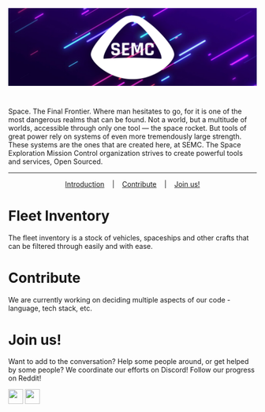<img src="https://raw.githubusercontent.com/Space-Exploration-Mission-Control/assets/master/logo/SEMC%20Logo%20Wide.png"/>

<h1 id="introduction"></h1>
Space. The Final Frontier. Where man hesitates to go, for it is one of the most dangerous realms that can be found. Not a world, but a multitude of worlds, accessible through only one tool — the space rocket. But tools of great power rely on systems of even more tremendously large strength. These systems are the ones that are created here, at SEMC. The Space Exploration Mission Control organization strives to create powerful tools and services, Open Sourced. 
<hr/>
<p align="center">
  <a href="#introduction">Introduction</a>
  &nbsp;&nbsp;&nbsp;|&nbsp;&nbsp;&nbsp;
  <a href="#contribute">Contribute</a>
  &nbsp;&nbsp;&nbsp;|&nbsp;&nbsp;&nbsp;
  <a href="#join-us">Join us!</a>
</p>

# Fleet Inventory
The fleet inventory is a stock of vehicles, spaceships and other crafts that can be filtered through easily and with ease. 


# Contribute
We are currently working on deciding multiple aspects of our code - language, tech stack, etc. 

# Join us!
Want to add to the conversation? Help some people around, or get helped by some people? We coordinate our efforts on Discord! Follow our progress on Reddit!

<a href="https://discord.gg/xZ85yy5" align="center"><img height="30" width="30" src="https://external-content.duckduckgo.com/iu/?u=https%3A%2F%2Fmaxcdn.icons8.com%2FShare%2Ficon%2FLogos%2Fdiscord_logo1600.png&f=1&nofb=1"/></a>
<a href="https://reddit.com/r/SpaceExpMissionCtrl" align="center"><img height="30" width="30" src="https://external-content.duckduckgo.com/iu/?u=https%3A%2F%2Fexternal-preview.redd.it%2FiDdntscPf-nfWKqzHRGFmhVxZm4hZgaKe5oyFws-yzA.png%3Fwidth%3D720%26auto%3Dwebp%26s%3Dbe9d031a2551b47bcd40ec45feec636d42a32127&f=1&nofb=1"/></a>
